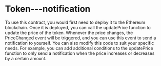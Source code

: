 # Token---notification
To use this contract, you would first need to deploy it to the Ethereum blockchain.
Once it is deployed, you can call the updatePrice function to update the price of the token. 
Whenever the price changes, the PriceChanged event will be triggered, and you can use this event to send a notification to yourself.
You can also modify this code to suit your specific needs.
For example, you can add additional conditions to the updatePrice function to only send a notification when the price increases or decreases by a certain amount.

